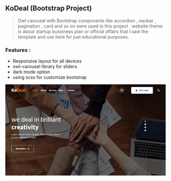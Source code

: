 ## KoDeal (Bootstrap Project)
> Owl carousel with Bootstrap components like accordion , navbar , pagination , card and so on were used in this project . website theme is about startup bussiness plan or official affairs that I saw the template and use here for just educational purposes.
 ### Features :
 - Responsive layout for all devices
 - owl-carousel library for sliders
 - dark mode option
 - using scss for customize bootstrap

 ![preview image](./images/screen.png)
